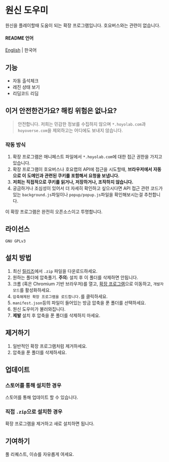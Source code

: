 # 원신 도우미
원신을 플레이할때 도움이 되는 확장 프로그램입니다. 호요버스와는 관련이 없습니다.
#### README 언어
[English](https://github.com/jwdjk392/genshin-helper/blob/main/README.md) | 한국어
## 기능
- 자동 출석체크
- 레진 상태 보기
- 리딤코드 리딤
## 이거 안전한건가요? 해킹 위험은 없나요?
> 안전합니다. 저희는 민감한 정보를 수집하지 않으며 ```*.hoyolab.com```과 ```hoyoverse.com```을 제외하고는 어디에도 보내지 않습니다.
### 작동 방식
1. 확장 프로그램은 매니페스트 파일에서 ```*.hoyolab.com```에 대한 접근 권한을 가지고 있습니다.
2. 확장 프로그램이 호요버스나 호요랩의 API에 접근을 시도할때, **브라우저에서 자동으로 이 도메인과 관련된 쿠키를 포함해서 요청을 보냅니다.**
3. **저희는 직접적으로 쿠키를 읽거나, 저장하거나, 조작하지 않습니다.**
4. 궁금하거나 조심성이 있어서 더 자세히 확인하고 싶으시다면 API 접근 관련 코드가 있는 ```background.js```파일이나 ```popup/popup.js```파일을 확인해보시는걸 추천합니다.

이 확장 프로그램은 완전히 오픈소스이고 투명합니다.

## 라이선스
```GNU GPLv3```
## 설치 방법
1. 최신 [릴리즈](https://github.com/jwdjk392/genshin-helper/releases)에서 ```.zip``` 파일을 다운로드하세요.
2. 원하는 폴더에 압축풀기. **주의:** 설치 후 이 폴더를 삭제하면 안됩니다.
3. 크롬 (혹은 Chromium 기반 브라우저)를 열고, [확장 프로그램](chrome://extensions)으로 이동하고, ```개발자 모드```를 활성화하세요.
4. ```압축해제된 확장 프로그램을 로드합니다.```를 클릭하세요.
5. ```manifest.json```등의 파일이 들어있는 방금 압축을 푼 폴더를 선택하세요.
6. 원신 도우미가 불러와집니다.
7. **제발** 설치 후 압축을 푼 폴더를 삭제하지 마세요.
## 제거하기
1. 일반적인 확장 프로그램처럼 제거하세요.
2. 압축을 푼 폴더를 삭제하세요.
## 업데이트
### 스토어를 통해 설치한 경우
스토어를 통해 업데이트 할 수 있습니다.
### 직접 ```.zip```으로 설치한 경우
확장 프로그램을 제거하고 새로 설치하면 됩니다.

## 기여하기
풀 리퀘스트, 이슈를 자유롭게 여세요.